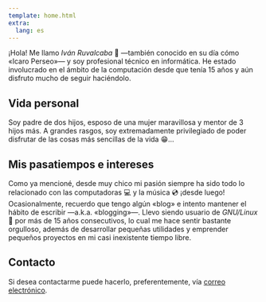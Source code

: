 ```yaml
---
template: home.html
extra:
  lang: es
---
```


¡Hola! Me llamo *Iván Ruvalcaba* 👋 —también conocido en su día cómo «Icaro Perseo»— y soy profesional técnico en informática. He estado involucrado en el ámbito de la computación desde que tenía 15 años y aún disfruto mucho de seguir haciéndolo.

## Vida personal

Soy padre de dos hijos, esposo de una mujer maravillosa y mentor de 3 hijos más. A grandes rasgos, soy extremadamente privilegiado de poder disfrutar de las cosas más sencillas de la vida 😁…

## Mis pasatiempos e intereses

Como ya mencioné, desde muy chico mi pasión siempre ha sido todo lo relacionado con las computadoras 💻 y la música 💿 ¡desde luego! Ocasionalmente, recuerdo que tengo algún «blog» e intento mantener el hábito de escribir —a.k.a. «blogging»—. Llevo siendo usuario de *GNU/Linux* 🐧 por más de 15 años consecutivos, lo cual me hace sentir bastante orgulloso, además de desarrollar pequeñas utilidades y emprender pequeños proyectos en mi casi inexistente tiempo libre.

## Contacto

Si desea contactarme puede hacerlo, preferentemente, vía [correo electrónico][mi-correo-personal].

[mi-correo-personal]: mailto:&#105;&#118;&#97;&#110;&#114;&#117;&#118;&#97;&#108;&#99;&#97;&#98;&#97;&#64;&#100;&#105;&#115;&#114;&#111;&#111;&#116;&#46;&#111;&#114;&#103;
